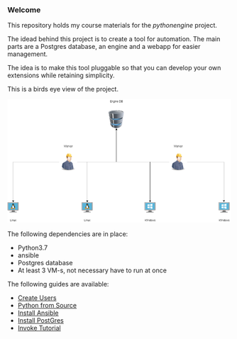 ### Welcome

This repository holds my course materials for the *pythonengine* project.

The idead behind this project is to create a tool for automation.
The main parts are a Postgres database, an engine and a webapp for easier management.

The idea is to make this tool pluggable so that you can develop your own extensions while retaining simplicity.

This is a birds eye view of the project.

![overview](/Pics/birdseye.png)

The following dependencies are in place:
- Python3.7
- ansible
- Postgres database
- At least 3 VM-s, not necessary have to run at once

The following guides are available:
- [Create Users](./Guides/UserCreate.md)
- [Python from Source](./Guides/PythonBuild.md)
- [Install Ansible](./Guides/Ansible.md)
- [Install PostGres](./Guides/postgresinstall.md)
- [Invoke Tutorial](./Guides/InvokeTut.md)